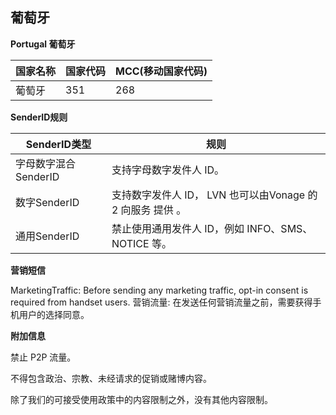 ## 葡萄牙

__Portugal  葡萄牙__

| 国家名称 | 国家代码 | MCC(移动国家代码) |
|------|------|-------------|
| 葡萄牙  | 351  | 268         |

__SenderID规则__

| SenderID类型     | 规则                                       |
|----------------|------------------------------------------|
| 字母数字混合SenderID | 支持字母数字发件人 ID。                            |
| 数字SenderID     | 支持数字发件人 ID，  LVN 也可以由Vonage 的 2 向服务 提供 。 |
| 通用SenderID     | 禁止使用通用发件人 ID，例如 INFO、SMS、NOTICE 等。       |


__营销短信__

MarketingTraffic: Before sending any marketing traffic, opt-in consent is required from handset users.
营销流量: 在发送任何营销流量之前，需要获得手机用户的选择同意。

__附加信息__

禁止 P2P 流量。

不得包含政治、宗教、未经请求的促销或赌博内容。

除了我们的可接受使用政策中的内容限制之外，没有其他内容限制。

